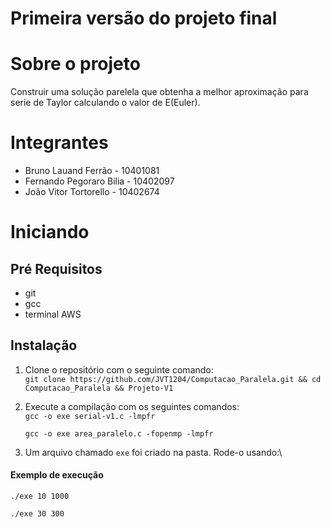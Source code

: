 # Primeira versão do projeto final

# Sobre o projeto

Construir uma solução parelela que obtenha a melhor aproximação para serie de Taylor calculando o valor de E(Euler).

# Integrantes

- Bruno Lauand Ferrão - 10401081
- Fernando Pegoraro Bilia - 10402097
- João Vitor Tortorello - 10402674

# Iniciando

## Pré Requisitos

- git
- gcc
- terminal AWS

## Instalação

1. Clone o repositório com o seguinte comando:\
`git clone https://github.com/JVT1204/Computacao_Paralela.git && cd Computacao_Paralela && Projeto-V1`

2. Execute a compilação com os seguintes comandos:\
`gcc -o exe serial-v1.c -lmpfr`

    `gcc -o exe area_paralelo.c -fopenmp -lmpfr`


3. Um arquivo chamado `exe` foi criado na pasta. Rode-o usando:\
#### Exemplo de execução
`./exe 10 1000`

`./exe 30 300`


